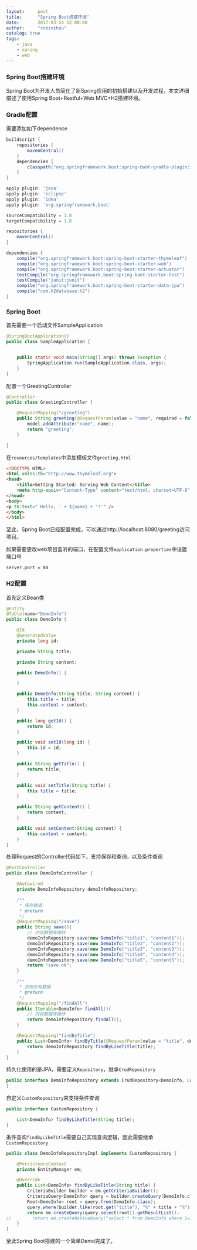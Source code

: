 ```yaml
---
layout:     post
title:      "Spring Boot搭建环境"
date:       2017-03-24 12:00:00
author:     "robinzhou"
catalog: true
tags:
    - java
    - spring
  	- web
---
```


### Spring Boot搭建环境

Spring Boot为开发人员简化了新Spring应用的初始搭建以及开发过程，本文详细描述了使用Spring Boot+Restful+Web MVC+H2搭建环境。



### Gradle配置

需要添加如下dependence

```groovy
buildscript {
    repositories {
        mavenCentral()
    }
    dependencies {
        classpath("org.springframework.boot:spring-boot-gradle-plugin:1.5.2.RELEASE")
    }
}

apply plugin: 'java'
apply plugin: 'eclipse'
apply plugin: 'idea'
apply plugin: 'org.springframework.boot'

sourceCompatibility = 1.8
targetCompatibility = 1.8

repositories {
    mavenCentral()
}

dependencies {
    compile("org.springframework.boot:spring-boot-starter-thymeleaf")
    compile("org.springframework.boot:spring-boot-starter-web")
    compile("org.springframework.boot:spring-boot-starter-actuator")
    testCompile("org.springframework.boot:spring-boot-starter-test")
    testCompile("junit:junit")
    compile("org.springframework.boot:spring-boot-starter-data-jpa")
    compile("com.h2database:h2")
}
```



### Spring Boot

首先需要一个启动文件SampleApplication

```java
@SpringBootApplication()
public class SampleApplication {


    public static void main(String[] args) throws Exception {
        SpringApplication.run(SampleApplication.class, args);
    }
}
```

配置一个GreetingController

```java
@Controller
public class GreetingController {

    @RequestMapping("/greeting")
    public String greeting(@RequestParam(value = "name", required = false, defaultValue = "World") String name, Model model) {
        model.addAttribute("name", name);
        return "greeting";
    }

}
```

在`resources/templates`中添加模板文件`greeting.html`

```html
<!DOCTYPE HTML>
<html xmlns:th="http://www.thymeleaf.org">
<head>
    <title>Getting Started: Serving Web Content</title>
    <meta http-equiv="Content-Type" content="text/html; charset=UTF-8" />
</head>
<body>
<p th:text="'Hello, ' + ${name} + '!'" />
</body>
</html>
```

至此，Spring Boot已经配置完成，可以通过http://localhost:8080/greeting访问项目。

如果需要更改web项目监听的端口，在配置文件`application.properties`中设置端口号

```properties
server.port = 80
```



### H2配置

首先定义Bean类

```java
@Entity
@Table(name="DemoInfo")
public class DemoInfo {

    @Id
    @GeneratedValue
    private long id;

    private String title;

    private String content;

    public DemoInfo() {

    }

    public DemoInfo(String title, String content) {
        this.title = title;
        this.content = content;
    }

    public long getId() {
        return id;
    }

    public void setId(long id) {
        this.id = id;
    }

    public String getTitle() {
        return title;
    }

    public void setTitle(String title) {
        this.title = title;
    }

    public String getContent() {
        return content;
    }

    public void setContent(String content) {
        this.content = content;
    }
}
```

处理Request的Controller代码如下，支持保存和查询，以及条件查询

```java
@RestController
public class DemoInfoController {

    @Autowired
    private DemoInfoRepository demoInfoRepository;

    /**
     * 保存数据.
     * @return
     */
    @RequestMapping("/save")
    public String save(){
        // 内存数据库操作
        demoInfoRepository.save(new DemoInfo("title1", "content1"));
        demoInfoRepository.save(new DemoInfo("title2", "content2"));
        demoInfoRepository.save(new DemoInfo("title3", "content3"));
        demoInfoRepository.save(new DemoInfo("title4", "content4"));
        demoInfoRepository.save(new DemoInfo("title5", "content5"));
        return "save ok";
    }

    /**
     * 获取所有数据.
     * @return
     */
    @RequestMapping("/findAll")
    public Iterable<DemoInfo> findAll(){
        // 内存数据库操作
        return demoInfoRepository.findAll();
    }

    @RequestMapping("findByTitle")
    public List<DemoInfo> findByTitle(@RequestParam(value = "title", defaultValue = "title") String title) {
        return demoInfoRepository.findByLikeTitle(title);
    }
}
```

持久化使用的是JPA，需要定义`Repository`，继承`CrudRepository`

```java
public interface DemoInfoRepository extends CrudRepository<DemoInfo, Long>, CustomRepository {
}
```

自定义`CustomRepository`来支持条件查询

```java
public interface CustomRepository {

    List<DemoInfo> findByLikeTitle(String title);
}
```

条件查询`findByLikeTitle`需要自己实现查询逻辑，因此需要继承`CustomRepository`

```java
public class DemoInfoRepositoryImpl implements CustomRepository {

    @PersistenceContext
    private EntityManager em;

    @Override
    public List<DemoInfo> findByLikeTitle(String title) {
        CriteriaBuilder builder = em.getCriteriaBuilder();
        CriteriaQuery<DemoInfo> query = builder.createQuery(DemoInfo.class);
        Root<DemoInfo> root = query.from(DemoInfo.class);
        query.where(builder.like(root.get("title"), "%" + title + "%"));
        return em.createQuery(query.select(root)).getResultList();
//        return em.createNativeQuery("select * from DemoInfo where 1=1").getResultList();
    }
}
```



至此Spring Boot搭建的一个简单Demo完成了。